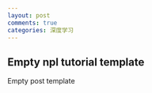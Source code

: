 ```yaml
---
layout: post
comments: true
categories: 深度学习
---
```


## Empty npl tutorial template

Empty post template